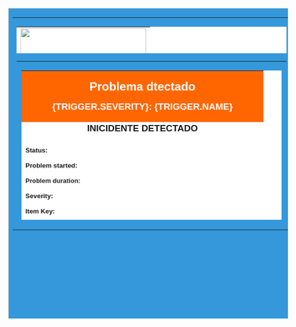 <table style="width: 570px; border-width: 1px; border-color: #c0c0c0; background-color: #3498DB; border-collapse: collapse; height: 632px;">
	<tbody>
		<tr>
			<td style="width: 100%; border: 1px solid #c0c0c0;">
				<table style="width: 566px; border-color: #c0c0c0; border-collapse: collapse; height: 641px; border-width: 0px;">
					<tbody>
						<tr>
							<td style="width: 100%; border-image: initial; border-color: #c0c0c0;">
								<table style="height: 54px; width: 550px; border-color: #073600; background-color: #ffffff; border-collapse: collapse; border-width: 0px; margin-left: auto; margin-right: auto;">
									<tbody>
										<tr>
											<td style="width: 100%; border-color: #000000;">
												<div style="text-align: center;"><img src="Logo BU" alt="" style="width: 256px; height: 67px;"/></div>
											</td>
										</tr>
									</tbody>
								</table>
								<table style="height: 323px; width: 550px; border-color: #4747858; border-collapse: collapse; border-width: 0px; margin-left: auto; margin-right: auto;">
									<tbody>
										<tr>
											<td style="width: 550px; background-color: #; border-color: #000000;">
												<table style="width: 530px; border-color: #000000; background-color: #ffffff; border-collapse: collapse; border-width: 0px; margin-left: auto; margin-right: auto; height: 423px;">
													<tbody>
														<tr style="height: 61px;">
<td style="width: 477px; text-align: left; background-color: #ff6600; height: 61px; border-color: #000000;" colspan="2">
																<p style="text-align: center;">
																	<span style="color: #ffffff; font-size: 10pt; font-family: Arial;">
																		<strong>
																			<span style="font-size: 18pt;"> Problema dtectado</span>
																		</strong>
																	</span>
																</p>
																<p style="text-align: center;">
																	<span style="font-family: Arial;">
																		<strong>
																			<span style="font-size: 14pt;">
																				<span style="color: #ffffff;">{TRIGGER.SEVERITY}: {TRIGGER.NAME}</span>
																			</span>
																		</strong>
																	</span>
																</p>
															</td>
														</tr>
														<tr style="height: 24px;">
															<td style="width: 477px; text-align: left; background-color: #; height: 24px; border-color: #000000;" colspan="2">
																<div style="text-align: center;">
																	<span style="font-size: 14pt; font-family: Arial;">
																		<strong>INICIDENTE DETECTADO</strong>
																	</span>
																</div>
															</td>
														</tr>
														<tr style="height: 217px; text-align: left;">
															<td style="width: 165px; text-align: left; border-color: #000000;">
																<p style="text-align: left;">
																	<span style="font-family: Arial;">
																		<strong>
																			<span style="font-size: 10pt;">
																				<strong>
																					<strong>Status:</strong>
																				</strong>
																				<br />
																			</span>
																		</strong>
																	</span>
																</p>
																<p style="text-align: left;">
																	<span style="font-family: Arial;">
																		<strong>
																			<span style="font-size: 10pt;">Problem started:</span>
																		</strong>
																	</span>
																</p>
																<p style="text-align: left;">
																	<span style="font-family: Arial;">
																		<strong>
																			<span style="font-size: 10pt;">
																				<strong>
																					<strong style="color: #222222; font-family: Arial, Helvetica, sans-serif; font-size: small; text-decoration-color: initial;">Problem duration:</strong>
																					<br />
																				</strong>
																			</span>
																		</strong>
																	</span>
																</p>
																<p style="text-align: left;">
																	<span style="font-family: Arial;">
																		<strong>
																			<span style="font-size: 10pt;">
																				<strong>Severity:</strong>
																			</span>
																		</strong>
																	</span>
																</p>
																<p style="text-align: left;">
																	<span style="font-family: Arial;">
																		<strong>
																			<span style="font-size: 10pt;">
																				<strong>Item Key:&nbsp;</strong>
																			</span>
																		</strong>
																	</span>
																</p>
																<p style="text-align: left;">
																	<span style="font-family: Arial;">
																		<strong>
																			<span style="font-size: 10pt;">
																				<strong>
																					<strong>Last Value:</strong>
																				</strong>
																			</span>
																		</strong>
																	</span>
																</p>
																<p style="text-align: left;">
																	<span style="font-family: Arial;">
																		<strong>
																			<span style="font-size: 10pt;">
																				